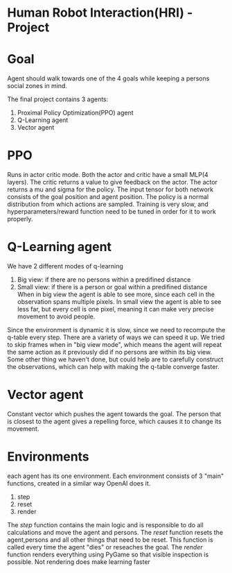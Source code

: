# Human Robot Interaction(HRI) -Project

# Goal
Agent should walk towards one of the 4 goals while keeping a persons social zones in mind. 

The final project contains 3 agents: 

1. Proximal Policy Optimization(PPO) agent
2. Q-Learning agent
3. Vector agent

# PPO
Runs in actor critic mode. Both the actor and critic have a small MLP(4 layers). The critic returns a value to give feedback on the actor. The actor returns a mu and sigma for the policy. The input tensor for both network consists of the goal position and agent position. The policy is a normal distribution from which actions are sampled. Training is very slow, and hyperparameters/reward function need to be tuned in order for it to work properly. 

# Q-Learning agent
We have 2 different modes of q-learning
1. Big view: if there are no persons within a predifined distance
2. Small view: if there is a person or goal within a predifined distance 
When in big view the agent is able to see more, since each cell in the observation spans multiple pixels. In small view the agent is able to see less far, but every cell is one pixel, meaning it can make very precise movement to avoid people. 

Since the environment is dynamic it is slow, since we need to recompute the q-table every step. There are a variety of ways we can speed it up. We tried to skip frames when in "big view mode", which means the agent will repeat the same action as it previously did if no persons are within its big view. Some other thing we haven't done, but could help are to carefully construct the observations, which can help with making the q-table converge faster.

# Vector agent
Constant vector which pushes the agent towards the goal. The person that is closest to the agent gives a repelling force, which causes it to change its movement. 

# Environments 
each agent has its one environment. Each environment consists of 3 "main" functions, created in a similar way OpenAI does it. 
1. step
2. reset
3. render

The *step* function contains the main logic and is responsible to do all calculations and move the agent and persons. 
The *reset* function resets the agent,persons and all other things that need to be reset. This function is called every time the agent "dies" or reseaches the goal.
The *render* function renders everything using PyGame so that visible inspection is possible. Not rendering does make learning faster 





